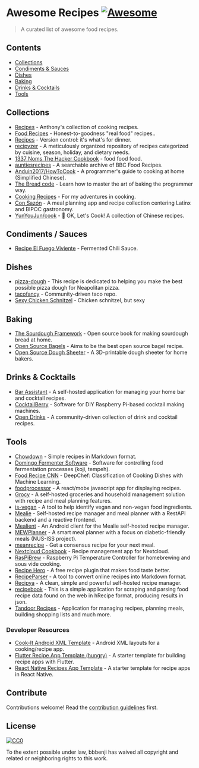 # Awesome Recipes [![Awesome](https://awesome.re/badge.svg)](https://awesome.re)

> A curated list of awesome food recipes.


## Contents

- [Collections](#collections)
- [Condiments & Sauces](#condiments--sauces)
- [Dishes](#dishes)
- [Baking](#baking)
- [Drinks & Cocktails](#drinks--cocktails)
- [Tools](#tools)


## Collections

- [Recipes](https://github.com/panozzaj/recipes) - Anthony's collection of cooking recipes.
- [Food Recipes](https://github.com/obfuscurity/food-recipes) - Honest-to-goodness "real food" recipes..
- [Recipes](https://github.com/dolph/recipes) - Version control: it's what's for dinner.
- [recipyzer](https://github.com/kmcconnell/recipyzer) - A meticulously organized repository of recipes categorized by cuisine, season, holiday, and dietary needs.
- [1337 Noms The Hacker Cookbook](https://github.com/DEAD10C5/1337-Noms-The-Hacker-Cookbook) - food food food.
- [auntiesrecipes](https://github.com/user24/auntiesrecipes) - A searchable archive of BBC Food Recipes.
- [Anduin2017/HowToCook](https://github.com/Anduin2017/HowToCook) - A programmer's guide to cooking at home (Simplified Chinese).
- [The Bread code](https://github.com/hendricius/the-bread-code) - Learn how to master the art of baking the programmer way.
- [Cooking Recipes](https://github.com/usmanayubsh/cooking-recipes) - For my adventures in cooking.
- [Con Sazón](https://github.com/AshtarCodes/Con-Sazon) - A meal planning app and recipe collection centering Latinx and BIPOC gastronomy.
- [YunYouJun/cook](https://github.com/YunYouJun/cook) - 🍲 OK, Let's Cook! A collection of Chinese recipes.


## Condiments / Sauces

- [Recipe El Fuego Viviente](https://github.com/aweijnitz/recipe-el_fuego_viviente) - Fermented Chili Sauce.


## Dishes
- [pizza-dough](https://github.com/hendricius/pizza-dough) - This recipe is dedicated to helping you make the best possible pizza dough for Neapolitan pizza.
- [tacofancy](https://github.com/sinker/tacofancy) - Community-driven taco repo.
- [Sexy Chicken Schnitzel](https://gist.github.com/buggymcbugfix/602f34214a37d972993830c2c9526cf0) - Chicken schnitzel, but sexy


## Baking

- [The Sourdough Framework](https://github.com/hendricius/the-sourdough-framework) - Open source book for making sourdough bread at home.
- [Open Source Bagels](https://github.com/andrewkern/bagels) - Aims to be the best open source bagel recipe.
- [Open Source Dough Sheeter](https://github.com/frenchguycooking/doughsheeter) - A 3D-printable dough sheeter for home bakers.


## Drinks & Cocktails

- [Bar Assistant](https://github.com/karlomikus/bar-assistant) - A self-hosted application for managing your home bar and cocktail recipes.
- [CocktailBerry](https://github.com/AndreWohnsland/CocktailBerry) - Software for DIY Raspberry Pi-based cocktail making machines.
- [Open Drinks](https://github.com/alfg/opendrinks) - A community-driven collection of drink and cocktail recipes.


## Tools

- [Chowdown](https://github.com/clarklab/chowdown) - Simple recipes in Markdown format.
- [Domingo Fermenter Software](https://github.com/domingoclub/fermenter-software) - Software for controlling food fermentation processes (koji, tempeh).
- [Food Recipe CNN](https://github.com/Murgio/Food-Recipe-CNN) - DeepChef: Classification of Cooking Dishes with Machine Learning.
- [foodprocessor](https://github.com/pearofducks/foodprocessor) - A react/mobx javascript app for displaying recipes.
- [Grocy](https://github.com/grocy/grocy) - A self-hosted groceries and household management solution with recipe and meal planning features.
- [is-vegan](https://github.com/hmontazeri/is-vegan) - A tool to help identify vegan and non-vegan food ingredients.
- [Mealie](https://github.com/mealie-recipes/mealie) - Self-hosted recipe manager and meal planner with a RestAPI backend and a reactive frontend.
- [Mealient](https://github.com/kirmanak/Mealient) - An Android client for the Mealie self-hosted recipe manager.
- [MEWPlanner](https://github.com/eleow/IRS-MR-2019-07-01-IS1FT-GRP-MEWPlanner) - A smart meal planner with a focus on diabetic-friendly meals (NUS-ISS project).
- [meanrecipe](https://github.com/schollz/meanrecipe) - Get a consensus recipe for your next meal.
- [Nextcloud Cookbook](https://github.com/nextcloud/cookbook) - Recipe management app for Nextcloud.
- [RasPiBrew](https://github.com/steve71/RasPiBrew) - Raspberry Pi Temperature Controller for homebrewing and sous vide cooking.
- [Recipe Hero](https://github.com/bryceadams/Recipe-Hero) - A free recipe plugin that makes food taste better.
- [RecipeParser](https://github.com/Brooke-white/RecipeParser) - A tool to convert online recipes into Markdown format.
- [Recipya](https://github.com/reaper47/recipya) - A clean, simple and powerful self-hosted recipe manager.
- [recipebook](https://github.com/dpapathanasiou/recipebook) - This is a simple application for scraping and parsing food recipe data found on the web in hRecipe format, producing results in json.
- [Tandoor Recipes](https://github.com/TandoorRecipes/recipes) - Application for managing recipes, planning meals, building shopping lists and much more.

### Developer Resources

- [Cook-It Android XML Template](https://github.com/dytlabs/Cook-It-Android-XML-Template) - Android XML layouts for a cooking/recipe app.
- [Flutter Recipe App Template (hungry)](https://github.com/mrezkys/hungry) - A starter template for building recipe apps with Flutter.
- [React Native Recipes App Template](https://github.com/dopebase/react-native-recipes-app) - A starter template for recipe apps in React Native.

## Contribute

Contributions welcome! Read the [contribution guidelines](contributing.md) first.


## License

[![CC0](http://mirrors.creativecommons.org/presskit/buttons/88x31/svg/cc-zero.svg)](http://creativecommons.org/publicdomain/zero/1.0)

To the extent possible under law, bbbenji has waived all copyright and related or neighboring rights to this work.
